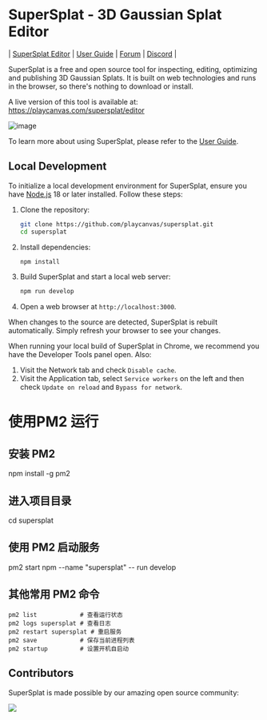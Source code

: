 # SuperSplat - 3D Gaussian Splat Editor

| [SuperSplat Editor](https://superspl.at/editor) | [User Guide](https://github.com/playcanvas/supersplat/wiki) | [Forum](https://forum.playcanvas.com/) | [Discord](https://discord.gg/RSaMRzg) |

SuperSplat is a free and open source tool for inspecting, editing, optimizing and publishing 3D Gaussian Splats. It is built on web technologies and runs in the browser, so there's nothing to download or install.

A live version of this tool is available at: https://playcanvas.com/supersplat/editor

![image](https://github.com/user-attachments/assets/b6cbb5cc-d3cc-4385-8c71-ab2807fd4fba)

To learn more about using SuperSplat, please refer to the [User Guide](https://github.com/playcanvas/supersplat/wiki).

## Local Development

To initialize a local development environment for SuperSplat, ensure you have [Node.js](https://nodejs.org/) 18 or later installed. Follow these steps:

1. Clone the repository:

   ```sh
   git clone https://github.com/playcanvas/supersplat.git
   cd supersplat
   ```

2. Install dependencies:

   ```sh
   npm install
   ```

3. Build SuperSplat and start a local web server:

   ```sh
   npm run develop
   ```

4. Open a web browser at `http://localhost:3000`.

When changes to the source are detected, SuperSplat is rebuilt automatically. Simply refresh your browser to see your changes.

When running your local build of SuperSplat in Chrome, we recommend you have the Developer Tools panel open. Also:

1. Visit the Network tab and check `Disable cache`.
2. Visit the Application tab, select `Service workers` on the left and then check `Update on reload` and `Bypass for network`. 




# 使用PM2 运行

## 安装 PM2
npm install -g pm2

## 进入项目目录
cd supersplat

## 使用 PM2 启动服务
pm2 start npm --name "supersplat" -- run develop

## 其他常用 PM2 命令

```shell 
pm2 list            # 查看运行状态
pm2 logs supersplat # 查看日志
pm2 restart supersplat # 重启服务
pm2 save            # 保存当前进程列表
pm2 startup         # 设置开机自启动
```

## Contributors

SuperSplat is made possible by our amazing open source community:

<a href="https://github.com/playcanvas/supersplat/graphs/contributors">
  <img src="https://contrib.rocks/image?repo=playcanvas/supersplat" />
</a>


